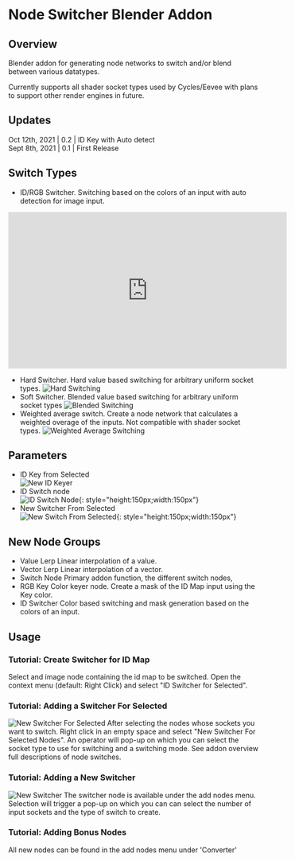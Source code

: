 # Node Switcher Blender Addon
## Overview
Blender addon for generating node networks to switch and/or blend between various
datatypes.

Currently supports all shader socket types used by Cycles/Eevee with plans to support other render engines in future.

## Updates
Oct 12th, 2021 | 0.2 | ID Key with Auto detect  
Sept 8th, 2021 | 0.1 | First Release  

## Switch Types
* ID/RGB Switcher. Switching based on the colors of an input with auto detection for image input.  
<iframe width="560" height="315" src="https://www.youtube.com/embed/ZFIZPFnB7xc" title="YouTube video player" frameborder="0" allow="accelerometer; autoplay; clipboard-write; encrypted-media; gyroscope; picture-in-picture" allowfullscreen></iframe>  

* Hard Switcher. Hard value based switching for arbitrary uniform socket types. 
![Hard Switching](gifs/hard_switching.gif)
* Soft Switcher. Blended value based switching for arbitrary uniform socket types
![Blended Switching](gifs/blended_frames.gif)
* Weighted average switch. Create a node network that calculates a weighted overage of the inputs. Not compatible with shader socket types.
![Weighted Average Switching](gifs/weighted_average_blending.gif)

## Parameters
* ID Key from Selected  
![New ID Keyer](images/new_id_switch.png)  
* ID Switch node  
![ID Switch Node](images/id_switch_node.png){: style="height:150px;width:150px"}  
* New Switcher From Selected  
![New Switch From Selected](images/new_switch.png){: style="height:150px;width:150px"}  

## New Node Groups
* Value Lerp
Linear interpolation of a value.
* Vector Lerp
Linear interpolation of a vector.
* Switch Node
Primary addon function, the different switch nodes,
* RGB Key
Color keyer node. Create a mask of the ID Map input using the Key color.
* ID Switcher
Color based switching and mask generation based on the colors of an input.

## Usage
### Tutorial: Create Switcher for ID Map
Select and image node containing the id map to be switched. Open the context menu (default: Right Click) and select "ID Switcher for Selected".

### Tutorial: Adding a Switcher For Selected
![New Switcher For Selected](gifs/switcher_from_selected.gif)
After selecting the nodes whose sockets you want to switch. Right click in an empty space and select "New Switcher For Selected Nodes". An operator will pop-up on which you can select the socket type to use for switching and a switching mode. See addon overview full descriptions of node switches.

### Tutorial: Adding a New Switcher
![New Switcher](gifs/new_switcher.gif)
The switcher node is available under the add nodes menu. Selection will trigger a pop-up on which you can can select the number of input sockets and the type of switch to create.

### Tutorial: Adding Bonus Nodes
All new nodes can be found in the add nodes menu under 'Converter'
